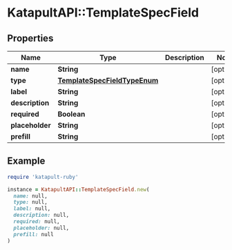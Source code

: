 # KatapultAPI::TemplateSpecField

## Properties

| Name | Type | Description | Notes |
| ---- | ---- | ----------- | ----- |
| **name** | **String** |  | [optional] |
| **type** | [**TemplateSpecFieldTypeEnum**](TemplateSpecFieldTypeEnum.md) |  | [optional] |
| **label** | **String** |  | [optional] |
| **description** | **String** |  | [optional] |
| **required** | **Boolean** |  | [optional] |
| **placeholder** | **String** |  | [optional] |
| **prefill** | **String** |  | [optional] |

## Example

```ruby
require 'katapult-ruby'

instance = KatapultAPI::TemplateSpecField.new(
  name: null,
  type: null,
  label: null,
  description: null,
  required: null,
  placeholder: null,
  prefill: null
)
```

